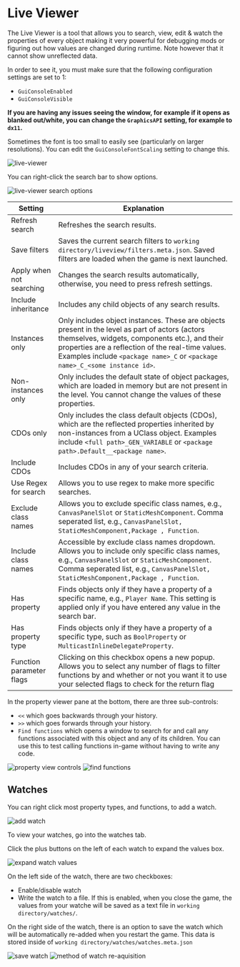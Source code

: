 # Live Viewer

The Live Viewer is a tool that allows you to search, view, edit & watch the properties of every object making it very powerful for debugging mods or figuring out how values are changed during runtime. Note however that it cannot show unreflected data.

In order to see it, you must make sure that the following configuration settings are set to 1:
- `GuiConsoleEnabled`
- `GuiConsoleVisible`

**If you are having any issues seeing the window, for example if it opens as blanked out/white, you can change the `GraphicsAPI` setting, for example to `dx11`.**

Sometimes the font is too small to easily see (particularly on larger resolutions). You can edit the `GuiConsoleFontScaling` setting to change this.

![live-viewer](https://github.com/UE4SS-RE/RE-UE4SS/assets/84156063/221ccc8c-b49f-47a5-81b5-59dbbe85cbd1)

You can right-click the search bar to show options.

![live-viewer search options](https://github.com/UE4SS-RE/RE-UE4SS/assets/84156063/11612a38-0d00-4700-8a41-f6649c8174c0)



| Setting                  | Explanation                                                                                                                                                                                                                      |
|--------------------------|----------------------------------------------------------------------------------------------------------------------------------------------------------------------------------------------------------------------------------|
| Refresh search           | Refreshes the search results.                                                                                                                                                                                                    |
| Save filters             | Saves the current search filters to `working directory/liveview/filters.meta.json`. Saved filters are loaded when the game is next launched.                                                                                    |
| Apply when not searching | Changes the search results automatically, otherwise, you need to press refresh settings.                                                                                                                                         |
| Include inheritance      | Includes any child objects of any search results.                                                                                                                                                                                |
| Instances only           | Only includes object instances. These are objects present in the level as part of actors (actors themselves, widgets, components etc.), and their properties are a reflection of the real-time values. Examples include `<package name>_C` or `<package name>_C_<some instance id>`. |
| Non-instances only       | Only includes the default state of object packages, which are loaded in memory but are not present in the level. You cannot change the values of these properties.                                                               |
| CDOs only                | Only includes the class default objects (CDOs), which are the reflected properties inherited by non-instances from a UClass object. Examples include `<full path>_GEN_VARIABLE` or `<package path>.Default__<package name>`.     |
| Include CDOs             | Includes CDOs in any of your search criteria.                                                                                                                                                                                    |
| Use Regex for search     | Allows you to use regex to make more specific searches.                                                                                                                                                                          |
| Exclude class names      | Allows you to exclude specific class names, e.g., `CanvasPanelSlot` or `StaticMeshComponent`. Comma seperated list, e.g., `CanvasPanelSlot, StaticMeshComponent,Package , Function`.                                             | 
| Include class names      | Accessible by exclude class names dropdown. Allows you to include only specific class names, e.g., `CanvasPanelSlot` or `StaticMeshComponent`. Comma seperated list, e.g., `CanvasPanelSlot, StaticMeshComponent,Package , Function`. |
| Has property             | Finds objects only if they have a property of a specific name, e.g., `Player Name`. This setting is applied only if you have entered any value in the search bar.                                                                |
| Has property type        | Finds objects only if they have a property of a specific type, such as `BoolProperty` or `MulticastInlineDelegateProperty`.                                                                                                      |
| Function parameter flags | Clicking on this checkbox opens a new popup. Allows you to select any number of flags to filter functions by and whether or not you want it to use your selected flags to check for the return flag                              |

In the property viewer pane at the bottom, there are three sub-controls:
- `<<` which goes backwards through your history.
- `>>` which goes forwards through your history.
- `Find functions` which opens a window to search for and call any functions associated with this object and any of its children. You can use this to test calling functions in-game without having to write any code.

![property view controls](https://github.com/UE4SS-RE/RE-UE4SS/assets/84156063/551f9efd-5a68-4e7b-b11c-5fa72955768f)
![find functions](https://github.com/UE4SS-RE/RE-UE4SS/assets/84156063/58ec56ac-d4b9-402b-9f64-9e41c8270bb5)

## Watches

You can right click most property types, and functions, to add a watch.

![add watch](https://github.com/UE4SS-RE/RE-UE4SS/assets/84156063/ea7d8a0f-4966-44bc-a08d-7a197e4e6195)

To view your watches, go into the watches tab. 

Click the plus buttons on the left of each watch to expand the values box.

![expand watch values](https://github.com/UE4SS-RE/RE-UE4SS/assets/84156063/992eb214-304c-428a-b173-920511faf4e0)

On the left side of the watch, there are two checkboxes:
- Enable/disable watch
- Write the watch to a file. If this is enabled, when you close the game, the values from your watche will be saved as a text file in `working directory/watches/`.

On the right side of the watch, there is an option to save the watch which will be automatically re-added when you restart the game. This data is stored inside of `working directory/watches/watches.meta.json`

![save watch](https://github.com/UE4SS-RE/RE-UE4SS/assets/84156063/8b223d1d-a77f-4222-b287-89da12529c89)
![method of watch re-aquisition](https://github.com/UE4SS-RE/RE-UE4SS/assets/84156063/6cea33d9-73ae-416c-9943-e71553a6433d)
